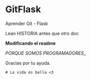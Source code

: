 # GitFlask
Aprender Git - Flask

Lean HISTORIA antes que otro doc


**Modificando el readme**

_PORQUE SOMOS PROGRAMADORES__

Gracias por tu ayuda. 

```css
# La vida es bella <3 
```
